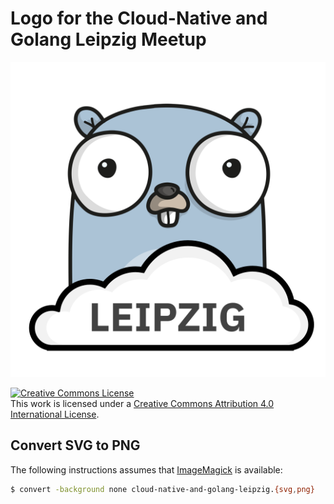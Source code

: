 # Logo for the Cloud-Native and Golang Leipzig Meetup

![cloud-native and golang leipzig meetup logo](./cloud-native-and-golang-leipzig-preview.png)

<a rel="license" href="http://creativecommons.org/licenses/by/4.0/"><img alt="Creative Commons License" style="border-width:0" src="https://i.creativecommons.org/l/by/4.0/88x31.png" /></a><br />This work is licensed under a <a rel="license" href="http://creativecommons.org/licenses/by/4.0/">Creative Commons Attribution 4.0 International License</a>.

## Convert SVG to PNG

The following instructions assumes that [ImageMagick](https://www.imagemagick.org/) is available:

```bash
$ convert -background none cloud-native-and-golang-leipzig.{svg,png}
```
